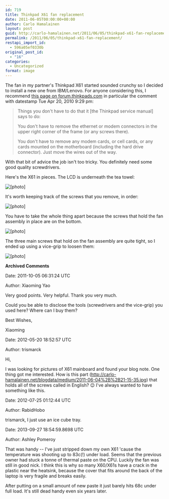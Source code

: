 ```yaml
---
id: 719
title: Thinkpad X61 fan replacement
date: 2011-06-05T00:00:00+00:00
author: Carlo Hamalainen
layout: post
guid: http://carlo-hamalainen.net/2011/06/05/thinkpad-x61-fan-replacement/
permalink: /2011/06/05/thinkpad-x61-fan-replacement/
restapi_import_id:
  - 596a05ef0330b
original_post_id:
  - "16"
categories:
  - Uncategorized
format: image
---
```

The fan in my partner's Thinkpad X61 started sounded crunchy so I decided to install a new one from IBM/Lenovo. For anyone considering this, I recommend [this page on forum.thinkpads.com](http://forum.thinkpads.com/viewtopic.php?f=30&t=84701&start=0) in particular the comment with datestamp Tue Apr 20, 2010 9:29 pm:

> Things you don't have to do that it [the Thinkpad service manual] says to do:
> 
> You don't have to remove the ethernet or modem connectors in the upper right corner of the frame (or any screws there).
> 
> You don't have to remove any modem cards, or cell cards, or any cards mounted on the motherboard (including the hard drive connector). Just move the wires out of the way. 

With that bit of advice the job isn't too tricky. You definitely need some good quality screwdrivers.

Here's the X61 in pieces. The LCD is underneath the tea towel:

<img border="0" src="https://i0.wp.com/s3.amazonaws.com/carlo-hamalainen.net/oldblog/blogdata/medium/2011-06-04%2B%2B21-15-17.jpg?w=1100&#038;ssl=1" alt="[photo]" data-recalc-dims="1" /> 



It's worth keeping track of the screws that you remove, in order:

<img border="0" src="https://i0.wp.com/s3.amazonaws.com/carlo-hamalainen.net/oldblog/blogdata/medium/2011-06-04%2B%2B21-15-35.jpg?w=1100&#038;ssl=1" alt="[photo]" data-recalc-dims="1" /> 



You have to take the whole thing apart because the screws that hold the fan assembly in place are on the bottom.

<img border="0" src="https://i2.wp.com/s3.amazonaws.com/carlo-hamalainen.net/oldblog/blogdata/medium/2011-06-04%2B%2B21-16-02.jpg?w=1100&#038;ssl=1" alt="[photo]" data-recalc-dims="1" /> 



The three main screws that hold on the fan assembly are quite tight, so I ended up using a vice-grip to loosen them:

<img border="0" src="https://i0.wp.com/s3.amazonaws.com/carlo-hamalainen.net/oldblog/blogdata/medium/2011-06-04%2B%2B21-22-34.jpg?w=1100&#038;ssl=1" alt="[photo]" data-recalc-dims="1" /> 



**Archived Comments**

Date: 2011-10-05 06:31:24 UTC

Author: Xiaoming Yao

Very good points. Very helpful. Thank you very much.

Could you be able to disclose the tools (screwdrivers and the vice-grip) you used here? Where can I buy them?

Best Wishes,

Xiaoming

Date: 2012-05-20 18:52:57 UTC

Author: trismarck

Hi,

I was looking for pictures of X61 mainboard and found your blog note. One thing got me interested. How is this part (<a href="http://carlo-hamalainen.net/blogdata/medium/2011-06-04%2B%2B21-15-35.jpg" rel="nofollow">http://carlo-hamalainen.net/blogdata/medium/2011-06-04%2B%2B21-15-35.jpg</a>) that holds all of the screws called in English? 😉 I've always wanted to have something like this.

Date: 2012-07-25 01:12:44 UTC

Author: RabidHobo

trismarck, I just use an ice cube tray.

Date: 2013-09-27 18:54:59.8698 UTC

Author: Ashley Pomeroy

That was handy -- I've just stripped down my own X61 'cause the temperature was shooting up to 83c(!) under load. Seems that the previous owner had stuck a tonne of thermal paste on the CPU. Luckily the fan was still in good nick. I think this is why so many X60/X61s have a crack in the plastic near the heatsink, because the cover that fits around the back of the laptop is very fragile and breaks easily.

After putting on a small amount of new paste it just barely hits 68c under full load. It's still dead handy even six years later.